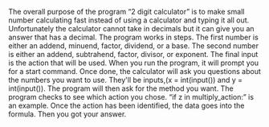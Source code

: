 The overall purpose of the program “2 digit calculator” is to make small number calculating fast instead of using a calculator and typing it all out. 
Unfortunately the calculator cannot take in decimals but it can give you an answer that has a decimal. 
The program works in steps. 
The first number is either an addend, minuend, factor, dividend, or a base. 
The second number is either an addend, subtrahend, factor, divisor, or exponent. 
The final input is the action that will be used. When you run the program, it will prompt you for a start command. 
Once done, the calculator will ask you questions about the numbers you want to use. 
They'll be inputs,(x = int(input()) and y = int(input()). The program will then ask for the method you want. 
The program checks to see which action you chose. “if z in multiply_action:” is an example. 
Once the action has been identified, the data goes into the formula. 
Then you got your answer.
